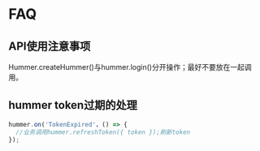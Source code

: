 # FAQ

## API使用注意事项

Hummer.createHummer()与hummer.login()分开操作；最好不要放在一起调用。

## hummer token过期的处理

```javascript
hummer.on('TokenExpired'，() => {
  //业务调用hummer.refreshToken({ token });刷新token
});
```



